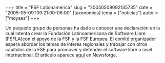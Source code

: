 +++
title = "FSF Lationamérica"
slug = "20050509092135735"
date = "2005-05-09T09:21:00-06:00"
[taxonomies]
tema = ["noticias"]
autor = ["moyses"]
+++

Un pequeño grupo de personas ha dado a conocer una declaración en la
cual intenta crear la Fundación Latinoamericana de Software Libre
(FSFLA)con el apoyo de la FSF y la FSF Europea. El comité organizador
espera abordar los temas de interés regionales y trabajar con otros
capítulos de la FSF para promover y defender el software libre a nivel
internacional. El artículo aparece
[aquí](http://software.newsforge.com/software/05/05/05/1956215.shtml?tid=150&tid=136&tid=110)
en Newsforge.
